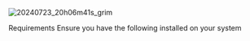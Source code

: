 ![20240723_20h06m41s_grim](https://github.com/user-attachments/assets/13d6620b-47dc-4a15-b2ac-f225d79fd239)

Requirements
Ensure you have the following installed on your system

